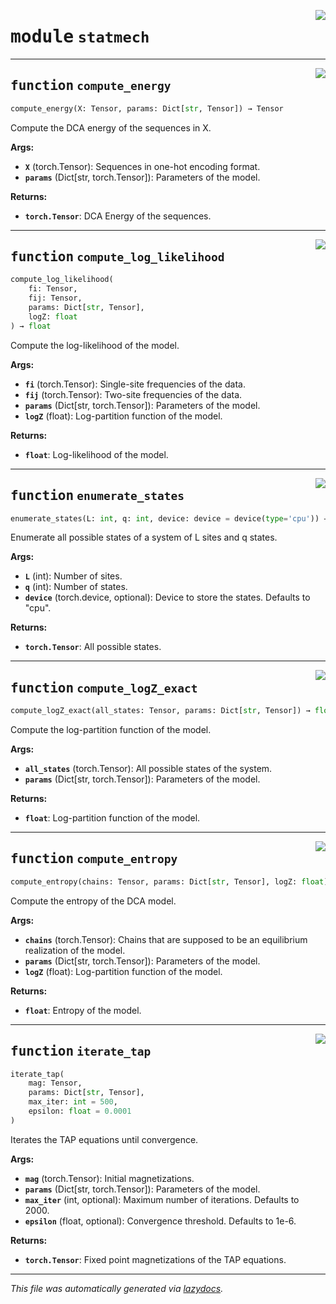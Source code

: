 <!-- markdownlint-disable -->

<a href="https://github.com/spqb/adabmDCApy/adabmDCA/statmech.py#L0"><img align="right" style="float:right;" src="https://img.shields.io/badge/-source-cccccc?style=flat-square"></a>

# <kbd>module</kbd> `statmech`





---

<a href="https://github.com/spqb/adabmDCApy/adabmDCA/statmech.py#L23"><img align="right" style="float:right;" src="https://img.shields.io/badge/-source-cccccc?style=flat-square"></a>

## <kbd>function</kbd> `compute_energy`

```python
compute_energy(X: Tensor, params: Dict[str, Tensor]) → Tensor
```

Compute the DCA energy of the sequences in X. 



**Args:**
 
 - <b>`X`</b> (torch.Tensor):  Sequences in one-hot encoding format. 
 - <b>`params`</b> (Dict[str, torch.Tensor]):  Parameters of the model. 



**Returns:**
 
 - <b>`torch.Tensor`</b>:  DCA Energy of the sequences. 


---

<a href="https://github.com/spqb/adabmDCApy/adabmDCA/statmech.py#L93"><img align="right" style="float:right;" src="https://img.shields.io/badge/-source-cccccc?style=flat-square"></a>

## <kbd>function</kbd> `compute_log_likelihood`

```python
compute_log_likelihood(
    fi: Tensor,
    fij: Tensor,
    params: Dict[str, Tensor],
    logZ: float
) → float
```

Compute the log-likelihood of the model. 



**Args:**
 
 - <b>`fi`</b> (torch.Tensor):  Single-site frequencies of the data. 
 - <b>`fij`</b> (torch.Tensor):  Two-site frequencies of the data. 
 - <b>`params`</b> (Dict[str, torch.Tensor]):  Parameters of the model. 
 - <b>`logZ`</b> (float):  Log-partition function of the model. 



**Returns:**
 
 - <b>`float`</b>:  Log-likelihood of the model. 


---

<a href="https://github.com/spqb/adabmDCApy/adabmDCA/statmech.py#L113"><img align="right" style="float:right;" src="https://img.shields.io/badge/-source-cccccc?style=flat-square"></a>

## <kbd>function</kbd> `enumerate_states`

```python
enumerate_states(L: int, q: int, device: device = device(type='cpu')) → Tensor
```

Enumerate all possible states of a system of L sites and q states. 



**Args:**
 
 - <b>`L`</b> (int):  Number of sites. 
 - <b>`q`</b> (int):  Number of states. 
 - <b>`device`</b> (torch.device, optional):  Device to store the states. Defaults to "cpu". 



**Returns:**
 
 - <b>`torch.Tensor`</b>:  All possible states. 


---

<a href="https://github.com/spqb/adabmDCApy/adabmDCA/statmech.py#L135"><img align="right" style="float:right;" src="https://img.shields.io/badge/-source-cccccc?style=flat-square"></a>

## <kbd>function</kbd> `compute_logZ_exact`

```python
compute_logZ_exact(all_states: Tensor, params: Dict[str, Tensor]) → float
```

Compute the log-partition function of the model. 



**Args:**
 
 - <b>`all_states`</b> (torch.Tensor):  All possible states of the system. 
 - <b>`params`</b> (Dict[str, torch.Tensor]):  Parameters of the model. 



**Returns:**
 
 - <b>`float`</b>:  Log-partition function of the model. 


---

<a href="https://github.com/spqb/adabmDCApy/adabmDCA/statmech.py#L154"><img align="right" style="float:right;" src="https://img.shields.io/badge/-source-cccccc?style=flat-square"></a>

## <kbd>function</kbd> `compute_entropy`

```python
compute_entropy(chains: Tensor, params: Dict[str, Tensor], logZ: float) → float
```

Compute the entropy of the DCA model. 



**Args:**
 
 - <b>`chains`</b> (torch.Tensor):  Chains that are supposed to be an equilibrium realization of the model. 
 - <b>`params`</b> (Dict[str, torch.Tensor]):  Parameters of the model. 
 - <b>`logZ`</b> (float):  Log-partition function of the model. 



**Returns:**
 
 - <b>`float`</b>:  Entropy of the model. 


---

<a href="https://github.com/spqb/adabmDCApy/adabmDCA/statmech.py#L252"><img align="right" style="float:right;" src="https://img.shields.io/badge/-source-cccccc?style=flat-square"></a>

## <kbd>function</kbd> `iterate_tap`

```python
iterate_tap(
    mag: Tensor,
    params: Dict[str, Tensor],
    max_iter: int = 500,
    epsilon: float = 0.0001
)
```

Iterates the TAP equations until convergence. 



**Args:**
 
 - <b>`mag`</b> (torch.Tensor):  Initial magnetizations. 
 - <b>`params`</b> (Dict[str, torch.Tensor]):  Parameters of the model. 
 - <b>`max_iter`</b> (int, optional):  Maximum number of iterations. Defaults to 2000. 
 - <b>`epsilon`</b> (float, optional):  Convergence threshold. Defaults to 1e-6. 



**Returns:**
 
 - <b>`torch.Tensor`</b>:  Fixed point magnetizations of the TAP equations. 




---

_This file was automatically generated via [lazydocs](https://github.com/ml-tooling/lazydocs)._

